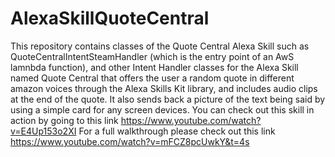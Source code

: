 # AlexaSkillQuoteCentral
This repository contains classes of the Quote Central Alexa Skill such as QuoteCentralIntentSteamHandler (which is the entry point of an AwS lamnbda function), and other Intent Handler classes for the Alexa Skill named Quote Central that offers the user a random quote in different amazon voices through the Alexa Skills Kit library, and includes audio clips at the end of the quote.  It also sends back a picture of the text being said by using a simple card for any screen devices.
You can check out this skill in action by going to this link https://www.youtube.com/watch?v=E4Up153o2XI
For a full walkthrough please check out this link https://www.youtube.com/watch?v=mFCZ8pcUwkY&t=4s
